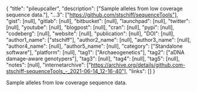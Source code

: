 {
  "title": "pileupcaller",
  "description": ["Sample alleles from low coverage sequence data."],
  "...3": ["https://github.com/stschiff/sequenceTools"],
  "gist": [null],
  "gitlab": [null],
  "bitbucket": [null],
  "launchpad": [null],
  "twitter": [null],
  "youtube": [null],
  "blogpost": [null],
  "cran": [null],
  "pypi": [null],
  "codeberg": [null],
  "website": [null],
  "publication": [null],
  "DOI": [null],
  "author1_name": ["stschiff"],
  "author2_name": [null],
  "author3_name": [null],
  "author4_name": [null],
  "author5_name": [null],
  "category": ["Standalone software"],
  "platform": [null],
  "tag1": ["Archaeogenetics"],
  "tag2": ["aDNA damage-aware genotypers"],
  "tag3": [null],
  "tag4": [null],
  "tag5": [null],
  "notes": [null],
  "internetarchive": ["https://archive.org/details/github.com-stschiff-sequenceTools_-_2021-06-14_12-16-40"],
  "links": []
}

<!-- Generated by csv2md.R – do not edit by hand -->

Sample alleles from low coverage sequence data.